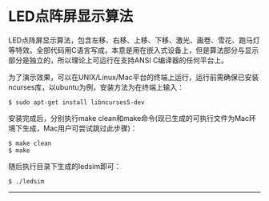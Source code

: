 LED点阵屏显示算法
===

LED点阵屏显示算法，包含左移、右移、上移、下移、激光、画卷、雪花、跑马灯等特效。全部代码用C语言写成，本意是用在嵌入式设备上，但是算法部分与显示部分是独立的，所以理论上可运行在支持ANSI C编译器的任何平台上。

为了演示效果，可以在UNIX/Linux/Mac平台的终端上运行，运行前需确保已安装ncurses库，以ubuntu为例，安装方法为在终端上输入：

```
$ sudo apt-get install libncurses5-dev
```

安装完成后，分别执行make clean和make命令(现已生成的可执行文件为Mac环境下生成，Mac用户可尝试跳过此步骤)：

```
$ make clean
$ make
```

随后执行目录下生成的ledsim即可：

```
$ ./ledsim
```

---